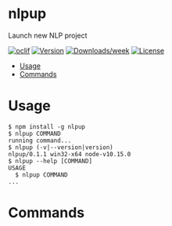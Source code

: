 nlpup
=====

Launch new NLP project

[![oclif](https://img.shields.io/badge/cli-oclif-brightgreen.svg)](https://oclif.io)
[![Version](https://img.shields.io/npm/v/nlpup.svg)](https://npmjs.org/package/nlpup)
[![Downloads/week](https://img.shields.io/npm/dw/nlpup.svg)](https://npmjs.org/package/nlpup)
[![License](https://img.shields.io/npm/l/nlpup.svg)](https://github.com/alexwelcing/nlpup/blob/master/package.json)

<!-- toc -->
* [Usage](#usage)
* [Commands](#commands)
<!-- tocstop -->
# Usage
<!-- usage -->
```sh-session
$ npm install -g nlpup
$ nlpup COMMAND
running command...
$ nlpup (-v|--version|version)
nlpup/0.1.1 win32-x64 node-v10.15.0
$ nlpup --help [COMMAND]
USAGE
  $ nlpup COMMAND
...
```
<!-- usagestop -->
# Commands
<!-- commands -->

<!-- commandsstop -->

